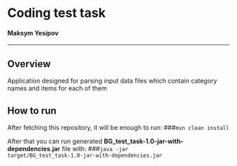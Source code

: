 # Coding test task
#### Maksym Yesipov
___
## Overview
Application designed for parsing input data files 
which contain category names and items for each of them

## How to run
After fetching this repository, it will be enough to run:
###<code>mvn clean install</code>

After that you can run generated **BG_test_task-1.0-jar-with-dependencies.jar** file with:
###<code>java -jar target/BG_test_task-1.0-jar-with-dependencies.jar</code>

